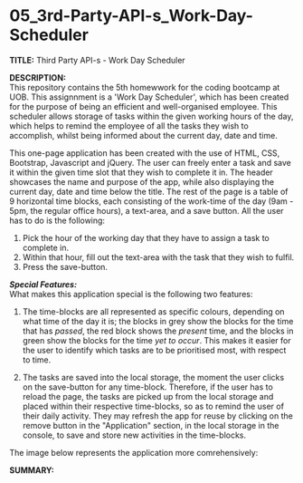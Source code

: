 # 05_3rd-Party-API-s_Work-Day-Scheduler

<b>TITLE:</b>
Third Party API-s - Work Day Scheduler

<b>DESCRIPTION:</b><br>
This repository contains the 5th homewwork for the coding bootcamp at UOB. This assignnment is a 'Work Day Scheduler', which has been created for the purpose of being an efficient and well-organised employee. This scheduler allows storage of tasks within the given working hours of the day, which helps to remind the employee of all the tasks they wish to accomplish, whilst being informed about the current day, date and time.

This one-page application has been created with the use of HTML, CSS, Bootstrap, Javascript and jQuery. The user can freely enter a task and save it within the given time slot that they wish to complete it in. The header showcases the name and purpose of the app, while also displaying the current day, date and time below the title. The rest of the page is a table of 9 horizontal time blocks, each consisting of the work-time of the day (9am - 5pm, the regular office hours), a text-area, and a save button. All the user has to do is the following:

1. Pick the hour of the working day that they have to assign a task to complete in.
2. Within that hour, fill out the text-area with the task that they wish to fulfil.
3. Press the save-button.

<b><i>Special Features:</i></b><br>
What makes this application special is the following two features:

1) The time-blocks are all represented as specific colours, depending on what time of the day it is; the blocks in grey show the blocks for the time that has <i>passed</i>, the red block shows the <i>present</i> time, and the blocks in green show the blocks for the time <i>yet to occur</i>. This makes it easier for the user to identify which tasks are to be prioritised most, with respect to time.

2) The tasks are saved into the local storage, the moment the user clicks on the save-button for any time-block. Therefore, if the user has to reload the page, the tasks are picked up from the local storage and placed within their respective time-blocks, so as to remind the user of their daily activity. They may refresh the app for reuse by clicking on the remove button in the "Application" section, in the local storage in the console, to save and store new activities in the time-blocks.

The image below represents the application more comrehensively:



<b>SUMMARY:</b>